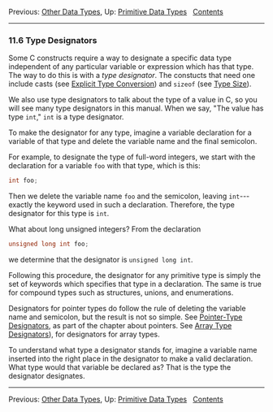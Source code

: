 Previous: [Other Data Types](Other-Data-Types.md), Up: [Primitive Data
Types](Primitive-Types.md)  
[Contents](index.md#SEC_Contents "Table of contents")  

------------------------------------------------------------------------


### 11.6 Type Designators 


Some C constructs require a way to designate a specific data type
independent of any particular variable or expression which has that
type. The way to do this is with a *type designator*. The constucts that
need one include casts (see [Explicit Type
Conversion](Explicit-Type-Conversion.md)) and `sizeof` (see [Type
Size](Type-Size.md)).

We also use type designators to talk about the type of a value in C, so
you will see many type designators in this manual. When we say, "The
value has type `int`," `int` is a type designator.

To make the designator for any type, imagine a variable declaration for
a variable of that type and delete the variable name and the final
semicolon.

For example, to designate the type of full-word integers, we start with
the declaration for a variable `foo` with that type, which is this:

``` C
int foo;
```

Then we delete the variable name `foo` and the semicolon, leaving
`int`---exactly the keyword used in such a declaration. Therefore, the
type designator for this type is `int`.

What about long unsigned integers? From the declaration

``` C
unsigned long int foo;
```

we determine that the designator is `unsigned long int`.

Following this procedure, the designator for any primitive type is
simply the set of keywords which specifies that type in a declaration.
The same is true for compound types such as structures, unions, and
enumerations.

Designators for pointer types do follow the rule of deleting the
variable name and semicolon, but the result is not so simple. See
[Pointer-Type Designators](Pointer-Type-Designators.md), as part of
the chapter about pointers. See [Array Type
Designators](Array-Type-Designators.md)), for designators for array
types.

To understand what type a designator stands for, imagine a variable name
inserted into the right place in the designator to make a valid
declaration. What type would that variable be declared as? That is the
type the designator designates.

------------------------------------------------------------------------

Previous: [Other Data Types](Other-Data-Types.md), Up: [Primitive Data
Types](Primitive-Types.md)  
[Contents](index.md#SEC_Contents "Table of contents")  
